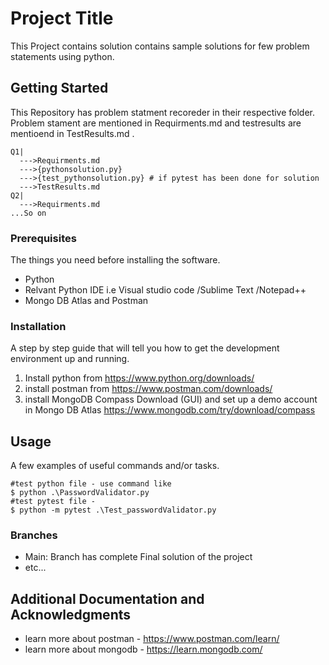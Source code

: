 # Project Title

This Project contains solution contains sample solutions for few problem statements using python.

## Getting Started

This Repository has problem statment recoreder in their respective folder. Problem stament are mentioned in Requirments.md and testresults are mentioend in TestResults.md . 
```
Q1|
  --->Requirments.md
  --->{pythonsolution.py}
  --->{test_pythonsolution.py} # if pytest has been done for solution
  --->TestResults.md
Q2|
  --->Requirments.md
...So on 
```

### Prerequisites

The things you need before installing the software.

* Python 
* Relvant Python IDE i.e Visual studio code /Sublime Text /Notepad++ 
* Mongo DB Atlas and Postman 

### Installation

A step by step guide that will tell you how to get the development environment up and running.

1. Install python from <a href ="https://www.python.org/downloads/">https://www.python.org/downloads/</a>
2. install postman from <a href ="https://www.postman.com/downloads/">https://www.postman.com/downloads/</a>
3. install MongoDB Compass Download (GUI) and set up a demo account in Mongo DB Atlas <a href ="https://www.mongodb.com/try/download/compass">https://www.mongodb.com/try/download/compass</a> 

## Usage

A few examples of useful commands and/or tasks. 

```
#test python file - use command like
$ python .\PasswordValidator.py
#test pytest file - 
$ python -m pytest .\Test_passwordValidator.py
```

### Branches

* Main: Branch has complete Final solution of the project 
* etc...

## Additional Documentation and Acknowledgments
* learn more about  postman - https://www.postman.com/learn/
* learn more about  mongodb - https://learn.mongodb.com/
